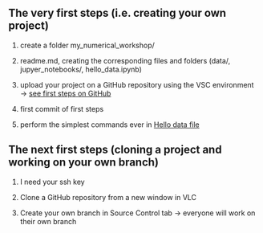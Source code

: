 ## The very first steps (i.e. creating your own project)

1. create a folder my_numerical_workshop/

1. readme.md, creating the corresponding files and folders (data/, jupyer_notebooks/, hello_data.ipynb)

1. upload your project on a GitHub repository using the VSC environment $\rightarrow$ [see first steps on GitHub](./first_steps.md)

1. first commit of first steps

1. perform the simplest commands ever in [Hello data file](./jupyter_notebooks/hello_data.ipynb)

## The next first steps (cloning a project and working on your own branch)

1. I need your ssh  key

1. Clone a GitHub repository from a new window in VLC

1. Create your own branch in Source Control tab $\rightarrow$ everyone will work on their own branch

